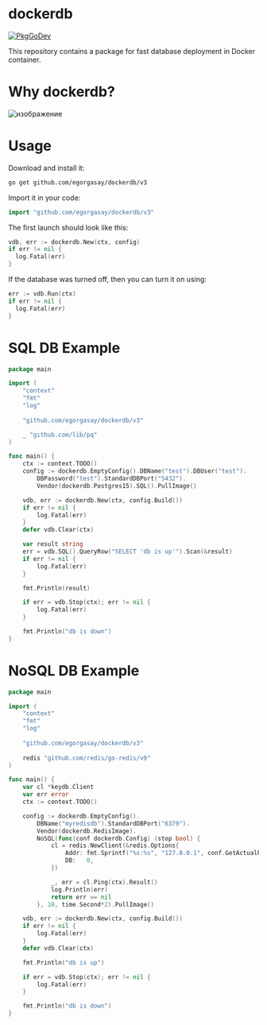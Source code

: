 # dockerdb
[![PkgGoDev](https://pkg.go.dev/badge/golang.org/x/mod)](https://pkg.go.dev/golang.org/x/mod)

This repository contains a package for fast database deployment in Docker container.

# Why dockerdb?  
  
![изображение](https://user-images.githubusercontent.com/102957432/218540178-a2d56235-076d-400a-a5ac-b83afd49758b.png)

# Usage
Download and install it:
```bash
go get github.com/egorgasay/dockerdb/v3
```

Import it in your code:
```go
import "github.com/egorgasay/dockerdb/v3"
```

The first launch should look like this:
```go
vdb, err := dockerdb.New(ctx, config)
if err != nil {
  log.Fatal(err)
}
```

If the database was turned off, then you can turn it on using:
```go
err := vdb.Run(ctx)
if err != nil {
  log.Fatal(err)
}
```

# SQL DB Example 
```go
package main

import (
	"context"
	"fmt"
	"log"
	
	"github.com/egorgasay/dockerdb/v3"

	_ "github.com/lib/pq"
)

func main() {
	ctx := context.TODO()
	config := dockerdb.EmptyConfig().DBName("test").DBUser("test").
		DBPassword("test").StandardDBPort("5432").
		Vendor(dockerdb.Postgres15).SQL().PullImage()

	vdb, err := dockerdb.New(ctx, config.Build())
	if err != nil {
		log.Fatal(err)
	}
	defer vdb.Clear(ctx)

	var result string
	err = vdb.SQL().QueryRow("SELECT 'db is up'").Scan(&result)
	if err != nil {
		log.Fatal(err)
	}

	fmt.Println(result)

	if err = vdb.Stop(ctx); err != nil {
		log.Fatal(err)
	}

	fmt.Println("db is down")
}
```

# NoSQL DB Example
```go
package main

import (
    "context"
	"fmt"
	"log"
	
	"github.com/egorgasay/dockerdb/v3"
	
	redis "github.com/redis/go-redis/v9"
)

func main() {
	var cl *keydb.Client
	var err error
	ctx := context.TODO()

	config := dockerdb.EmptyConfig().
		DBName("myredisdb").StandardDBPort("6379").
		Vendor(dockerdb.RedisImage).
		NoSQL(func(conf dockerdb.Config) (stop bool) {
			cl = redis.NewClient(&redis.Options{
				Addr: fmt.Sprintf("%s:%s", "127.0.0.1", conf.GetActualPort()),
				DB:   0,
			})

			_, err = cl.Ping(ctx).Result()
			log.Println(err)
			return err == nil
		}, 10, time.Second*2).PullImage()

	vdb, err := dockerdb.New(ctx, config.Build())
	if err != nil {
		log.Fatal(err)
	}
	defer vdb.Clear(ctx)

	fmt.Println("db is up")

	if err = vdb.Stop(ctx); err != nil {
		log.Fatal(err)
	}

	fmt.Println("db is down")
}
```
